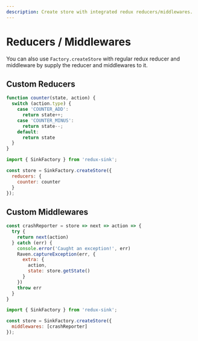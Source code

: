```yaml
---
description: Create store with integrated redux reducers/middlewares.
---
```


# Reducers / Middlewares

You can also use `Factory.createStore` with regular redux reducer and middleware by supply the reducer and middlewares to it.

## Custom Reducers

```javascript
function counter(state, action) {
  switch (action.type) {
    case 'COUNTER_ADD':
      return state++;
    case 'COUNTER_MINUS':
      return state--;
    default:
      return state
  }
}

import { SinkFactory } from 'redux-sink';

const store = SinkFactory.createStore({
  reducers: {
    counter: counter
  }
});
```


## Custom Middlewares
```javascript
const crashReporter = store => next => action => {
  try {
    return next(action)
  } catch (err) {
    console.error('Caught an exception!', err)
    Raven.captureException(err, {
      extra: {
        action,
        state: store.getState()
      }
    })
    throw err
  }
}

import { SinkFactory } from 'redux-sink';

const store = SinkFactory.createStore({
  middlewares: [crashReporter]
});
```

